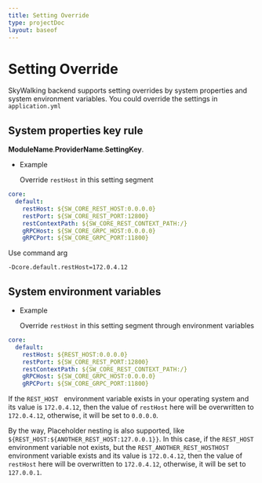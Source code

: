 ```yaml
---
title: Setting Override
type: projectDoc
layout: baseof
---
```

# Setting Override
SkyWalking backend supports setting overrides by system properties and system environment variables. 
You could override the settings in `application.yml`

## System properties key rule
**ModuleName**.**ProviderName**.**SettingKey**.

- Example

  Override `restHost` in this setting segment
  
```yaml
core:
  default:
    restHost: ${SW_CORE_REST_HOST:0.0.0.0}
    restPort: ${SW_CORE_REST_PORT:12800}
    restContextPath: ${SW_CORE_REST_CONTEXT_PATH:/}
    gRPCHost: ${SW_CORE_GRPC_HOST:0.0.0.0}
    gRPCPort: ${SW_CORE_GRPC_PORT:11800}
```

Use command arg
```
-Dcore.default.restHost=172.0.4.12
```

## System environment variables
- Example

  Override `restHost` in this setting segment through environment variables
  
```yaml
core:
  default:
    restHost: ${REST_HOST:0.0.0.0}
    restPort: ${SW_CORE_REST_PORT:12800}
    restContextPath: ${SW_CORE_REST_CONTEXT_PATH:/}
    gRPCHost: ${SW_CORE_GRPC_HOST:0.0.0.0}
    gRPCPort: ${SW_CORE_GRPC_PORT:11800}
```

If the `REST_HOST ` environment variable exists in your operating system and its value is `172.0.4.12`, 
then the value of `restHost` here will be overwritten to `172.0.4.12`, otherwise, it will be set to `0.0.0.0`.

By the way, Placeholder nesting is also supported, like `${REST_HOST:${ANOTHER_REST_HOST:127.0.0.1}}`.
In this case, if the `REST_HOST ` environment variable not exists, but the ```REST_ANOTHER_REST_HOSTHOST``` 
environment variable exists and its value is `172.0.4.12`, then the value of `restHost` here will be overwritten to `172.0.4.12`,
otherwise, it will be set to `127.0.0.1`.




